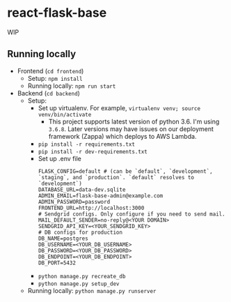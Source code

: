 # react-flask-base
WIP

## Running locally
* Frontend (`cd frontend`)
  * Setup: `npm install`
  * Running locally: `npm run start`
* Backend (`cd backend`)
  * Setup:
    * Set up virtualenv. For example, `virtualenv venv; source venv/bin/activate`
      * This project supports latest version of python 3.6. I'm using `3.6.8`. Later versions may have issues on our deployment framework (Zappa) which deploys to AWS Lambda.
    * `pip install -r requirements.txt`
    * `pip install -r dev-requirements.txt`
    * Set up .env file
      ```
      FLASK_CONFIG=default # (can be `default`, `development`, `staging`, and `production`. `default` resolves to `development`)
      DATABASE_URL=data-dev.sqlite	
      ADMIN_EMAIL=flask-base-admin@example.com
      ADMIN_PASSWORD=password
      FRONTEND_URL=http://localhost:3000
      # Sendgrid configs. Only configure if you need to send mail.
      MAIL_DEFAULT_SENDER=no-reply@<YOUR DOMAIN> 
      SENDGRID_API_KEY=<YOUR_SENDGRID_KEY>
      # DB configs for production
      DB_NAME=postgres
      DB_USERNAME=<YOUR_DB_USERNAME>
      DB_PASSWORD=<YOUR_DB_PASSWORD>
      DB_ENDPOINT=<YOUR_DB_ENDPOINT>
      DB_PORT=5432
      ```
    * `python manage.py recreate_db`
    * `python manage.py setup_dev`
  * Running locally: `python manage.py runserver`
